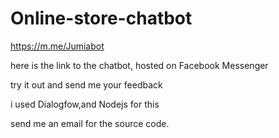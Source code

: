 # Online-store-chatbot

https://m.me/Jumiabot

here is the link to the chatbot, hosted on Facebook Messenger

try it out and send me your feedback

i used Dialogfow,and Nodejs for this

send me an email for the source code.

